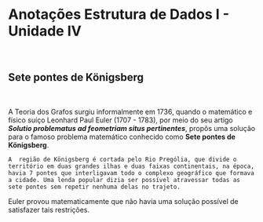# **Anotações Estrutura de Dados I - Unidade IV**

&nbsp;

## **Sete pontes de Königsberg**

&nbsp;

A Teoria dos Grafos surgiu informalmente em 1736, quando o matemático e físico suíço Leonhard Paul Euler (1707 - 1783), por meio do seu artigo ***Solutio problematus ad feometriam situs pertinentes***, propôs uma solução para o famoso problema matemático conhecido como **Sete pontes de Königsberg**.

    A  região de Königsberg é cortada pelo Rio Prególia, que divide o território em duas grandes ilhas e duas faixas continentais, na época, havia 7 pontes que interligavam todo o complexo geográfico que formava a cidade. Uma lenda popular dizia ser possível atravessar todas as sete pontes sem repetir nenhuma delas no trajeto.

Euler provou matematicamente que não havia uma solução possível de satisfazer tais restrições.